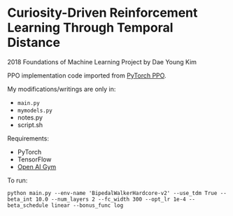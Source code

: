 # Curiosity-Driven Reinforcement Learning Through Temporal Distance

2018 Foundations of Machine Learning Project by Dae Young Kim

PPO implementation code imported from [PyTorch PPO](https://github.com/ikostrikov/pytorch-a2c-ppo-acktr).

My modifications/writings are only in: 
  - `main.py`
  - `mymodels.py`
  - notes.py
  - script.sh
  
  
Requirements:
  - PyTorch
  - TensorFlow
  - [Open AI Gym](https://github.com/openai/gym)
  

To run:
```
python main.py --env-name 'BipedalWalkerHardcore-v2' --use_tdm True --beta_int 10.0 --num_layers 2 --fc_width 300 --opt_lr 1e-4 --beta_schedule linear --bonus_func log
```
